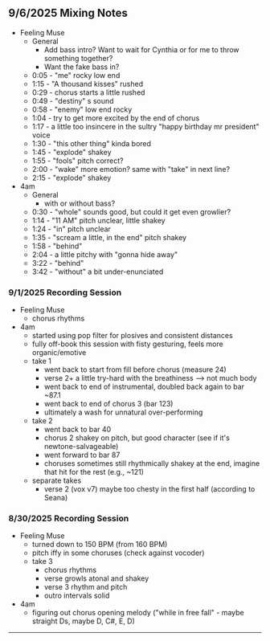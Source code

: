 ## 9/6/2025 Mixing Notes
- Feeling Muse
	- General
		- Add bass intro?  Want to wait for Cynthia or for me to throw something together?
		- Want the fake bass in?
	- 0:05 - "me" rocky low end
	- 1:15 - "A thousand kisses" rushed
	- 0:29 - chorus starts a little rushed
	- 0:49 - "destiny" s sound
	- 0:58 - "enemy" low end rocky
	- 1:04 - try to get more excited by the end of chorus
	- 1:17 - a little too insincere in the sultry "happy birthday mr president" voice
	- 1:30 - "this other thing" kinda bored
	- 1:45 - "explode" shakey
	- 1:55 - "fools" pitch correct?
	- 2:00 - "wake" more emotion? same with "take" in next line?
	- 2:15 - "explode" shakey
- 4am
	- General
		- with or without bass?
	- 0:30 - "whole" sounds good, but could it get even growlier?
	- 1:14 - "11 AM" pitch unclear, little shakey
	- 1:24 - "in" pitch unclear
	- 1:35 - "scream a little, in the end" pitch shakey
	- 1:58 - "behind"
	- 2:04 - a little pitchy with "gonna hide away"
	- 3:22 - "behind"
	- 3:42 - "without" a bit under-enunciated

### 9/1/2025 Recording Session
- Feeling Muse
	- chorus rhythms
- 4am
	- started using pop filter for plosives and consistent distances
	- fully off-book this session with fisty gesturing, feels more organic/emotive
	- take 1
		- went back to start from fill before chorus (measure 24)
		- verse 2+ a little try-hard with the breathiness --> not much body
		- went back to end of instrumental, doubled back again to bar ~87.1
		- went back to end of chorus 3 (bar 123)
		- ultimately a wash for unnatural over-performing
	- take 2
		- went back to bar 40
		- chorus 2 shakey on pitch, but good character (see if it's newtone-salvageable)
		- went forward to bar 87
		- choruses sometimes still rhythmically shakey at the end, imagine that hit for the rest (e.g., ~121) 
	- separate takes
		- verse 2 (vox v7) maybe too chesty in the first half (according to Seana)
### 8/30/2025 Recording Session
- Feeling Muse
	- turned down to 150 BPM (from 160 BPM)
	- pitch iffy in some choruses (check against vocoder)
	- take 3
		- chorus rhythms
		- verse growls atonal and shakey
		- verse 3 rhythm and pitch
		- outro intervals solid
- 4am
	- figuring out chorus opening melody ("while in free fall" - maybe straight Ds, maybe D, C#, E, D)
---
